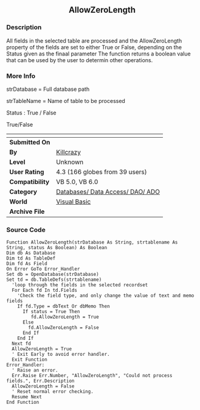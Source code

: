﻿<div align="center">

## AllowZeroLength


</div>

### Description

All fields in the selected table are processed and the AllowZeroLength property of the fields are set to either True or False, depending on the Status given as the finaal parameter The function returns a boolean value that can be used by the user to determin other operations.
 
### More Info
 
strDatabase = Full database path

strTableName = Name of table to be processed

Status : True / False

True/False


<span>             |<span>
---                |---
**Submitted On**   |
**By**             |[Killcrazy](https://github.com/Planet-Source-Code/PSCIndex/blob/master/ByAuthor/killcrazy.md)
**Level**          |Unknown
**User Rating**    |4.3 (166 globes from 39 users)
**Compatibility**  |VB 5\.0, VB 6\.0
**Category**       |[Databases/ Data Access/ DAO/ ADO](https://github.com/Planet-Source-Code/PSCIndex/blob/master/ByCategory/databases-data-access-dao-ado__1-6.md)
**World**          |[Visual Basic](https://github.com/Planet-Source-Code/PSCIndex/blob/master/ByWorld/visual-basic.md)
**Archive File**   |[](https://github.com/Planet-Source-Code/killcrazy-allowzerolength__1-2279/archive/master.zip)





### Source Code

```
Function AllowZeroLength(strDatabase As String, strtablename As String, status As Boolean) As Boolean
Dim db As Database
Dim td As TableDef
Dim fd As Field
On Error GoTo Error_Handler
Set db = OpenDatabase(strDatabase)
Set td = db.TableDefs(strtablename)
  'loop through the fields in the selected recordset
  For Each fd In td.Fields
    'Check the field type, and only change the value of text and memo fields
    If fd.Type = dbText Or dbMemo Then
      If status = True Then
         fd.AllowZeroLength = True
      Else
        fd.AllowZeroLength = False
      End If
    End If
  Next fd
  AllowZeroLength = True
  ' Exit Early to avoid error handler.
  Exit Function
Error_Handler:
  ' Raise an error.
  Err.Raise Err.Number, "AllowZeroLength", "Could not process fields.", Err.Description
  AllowZeroLength = False
  ' Reset normal error checking.
  Resume Next
End Function
```

